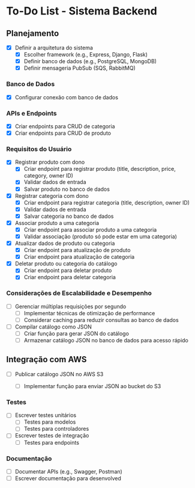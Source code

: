 # To-Do List - Sistema Backend

## Planejamento

- [X] Definir a arquitetura do sistema
  - [X] Escolher framework (e.g., Express, Django, Flask)
  - [X] Definir banco de dados (e.g., PostgreSQL, MongoDB)
  - [X] Definir mensageria PubSub (SQS, RabbitMQ)

### Banco de Dados

- [X] Configurar conexão com banco de dados

### APIs e Endpoints

- [X] Criar endpoints para CRUD de categoria
- [X] Criar endpoints para CRUD de produto

### Requisitos do Usuário

- [X] Registrar produto com dono
  - [X] Criar endpoint para registrar produto (title, description, price, category, owner ID)
  - [X] Validar dados de entrada
  - [X] Salvar produto no banco de dados

- [X] Registrar categoria com dono
  - [X] Criar endpoint para registrar categoria (title, description, owner ID)
  - [X] Validar dados de entrada
  - [X] Salvar categoria no banco de dados

- [X] Associar produto a uma categoria
  - [X] Criar endpoint para associar produto a uma categoria
  - [X] Validar associação (produto só pode estar em uma categoria)

- [x] Atualizar dados de produto ou categoria
  - [X] Criar endpoint para atualização de produto
  - [x] Criar endpoint para atualização de categoria

- [X] Deletar produto ou categoria do catálogo
  - [X] Criar endpoint para deletar produto
  - [X] Criar endpoint para deletar categoria

### Considerações de Escalabilidade e Desempenho

- [ ] Gerenciar múltiplas requisições por segundo
  - [ ] Implementar técnicas de otimização de performance
  - [ ] Considerar caching para reduzir consultas ao banco de dados

- [ ] Compilar catálogo como JSON
  - [ ] Criar função para gerar JSON do catálogo
  - [ ] Armazenar catálogo JSON no banco de dados para acesso rápido

## Integração com AWS

- [ ] Publicar catálogo JSON no AWS S3
  - [ ] Implementar função para enviar JSON ao bucket do S3


### Testes

- [ ] Escrever testes unitários
  - [ ] Testes para modelos
  - [ ] Testes para controladores
- [ ] Escrever testes de integração
  - [ ] Testes para endpoints

### Documentação

- [ ] Documentar APIs (e.g., Swagger, Postman)
- [ ] Escrever documentação para desenvolved
